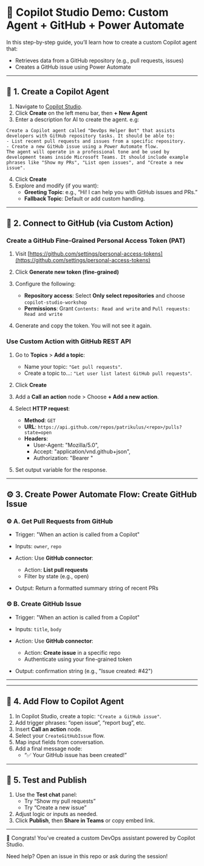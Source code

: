 # 🤖 Copilot Studio Demo: Custom Agent + GitHub + Power Automate

In this step-by-step guide, you’ll learn how to create a custom Copilot agent that:
- Retrieves data from a GitHub repository (e.g., pull requests, issues)
- Creates a GitHub issue using Power Automate

---

## 🧱 1. Create a Copilot Agent

1. Navigate to [Copilot Studio](https://copilotstudio.microsoft.com/).
2. Click **Create** on the left menu bar, then **+ New Agent**
3. Enter a description for AI to create the agent. e.g:
```
Create a Copilot agent called "DevOps Helper Bot" that assists developers with GitHub repository tasks. It should be able to:
- List recent pull requests and issues from a specific repository.
- Create a new GitHub issue using a Power Automate flow.
The agent will operate in a professional tone and be used by development teams inside Microsoft Teams. It should include example phrases like "Show my PRs", "List open issues", and "Create a new issue".
```
4. Click **Create**
5. Explore and modify (if you want):
   - **Greeting Topic**: e.g., “Hi! I can help you with GitHub issues and PRs.”
   - **Fallback Topic**: Default or add custom handling.

---

## 🔗 2. Connect to GitHub (via Custom Action)

### Create a GitHub Fine-Grained Personal Access Token (PAT)

1. Visit [https://github.com/settings/personal-access-tokens](https://github.com/settings/personal-access-tokens)
2. Click **Generate new token (fine-grained)**
3. Configure the following:

   * **Repository access**: Select **Only select repositories** and choose `copilot-studio-workshop`
   * **Permissions**: Grant `Contents: Read and write` and `Pull requests: Read and write`
4. Generate and copy the token. You will not see it again.

### Use Custom Action with GitHub REST API
1. Go to **Topics** > **Add a topic**: 
   - Name your topic: `"Get pull requests"`.
   - Create a topic to...: `"Let user list latest GitHub pull requests"`.
2. Click **Create**
3. Add a **Call an action** node > Choose **+ Add a new action**.
4. Select **HTTP request**:
   - **Method**: `GET`
   - **URL**: `https://api.github.com/repos/patrikulus/<repo>/pulls?state=open`
   - **Headers**:
     - User-Agent: "Mozilla/5.0",
     - Accept: "application/vnd.github+json",
     - Authorization: "Bearer <PAT>"

5. Set output variable for the response.

---

## ⚙️ 3. Create Power Automate Flow: Create GitHub Issue

### ⚙️ A. Get Pull Requests from GitHub

* Trigger: "When an action is called from a Copilot"
* Inputs: `owner`, `repo`
* Action: Use **GitHub connector**:

  * Action: **List pull requests**
  * Filter by state (e.g., open)
* Output: Return a formatted summary string of recent PRs

### ⚙️ B. Create GitHub Issue

* Trigger: "When an action is called from a Copilot"
* Inputs: `title`, `body`
* Action: Use **GitHub connector**:

  * Action: **Create issue** in a specific repo
  * Authenticate using your fine-grained token
* Output: confirmation string (e.g., "Issue created: #42")

---

---

## 🧩 4. Add Flow to Copilot Agent

1. In Copilot Studio, create a topic: `"Create a GitHub issue"`.
2. Add trigger phrases: “open issue”, “report bug”, etc.
3. Insert **Call an action** node.
4. Select your `CreateGitHubIssue` flow.
5. Map input fields from conversation.
6. Add a final message node:
   - “✅ Your GitHub issue has been created!”

---

## 🧪 5. Test and Publish

1. Use the **Test chat** panel:
   - Try “Show my pull requests”
   - Try “Create a new issue”
2. Adjust logic or inputs as needed.
3. Click **Publish**, then **Share in Teams** or copy embed link.

---

🎉 Congrats! You’ve created a custom DevOps assistant powered by Copilot Studio.

Need help? Open an issue in this repo or ask during the session!



